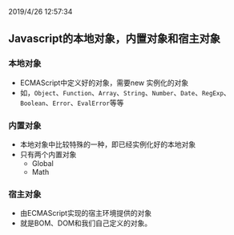2019/4/26 12:57:34 

## Javascript的本地对象，内置对象和宿主对象

### 本地对象

- ECMAScript中定义好的对象，需要new 实例化的对象
- 如，`Object`、`Function`、`Array`、`String`、`Number`、`Date`、`RegExp`、`Boolean`、`Error`、`EvalError`等等

### 内置对象

- 本地对象中比较特殊的一种，即已经实例化好的本地对象
- 只有两个内置对象
	- Global
	- Math

### 宿主对象

- 由ECMAScript实现的宿主环境提供的对象
- 就是BOM、DOM和我们自己定义的对象。